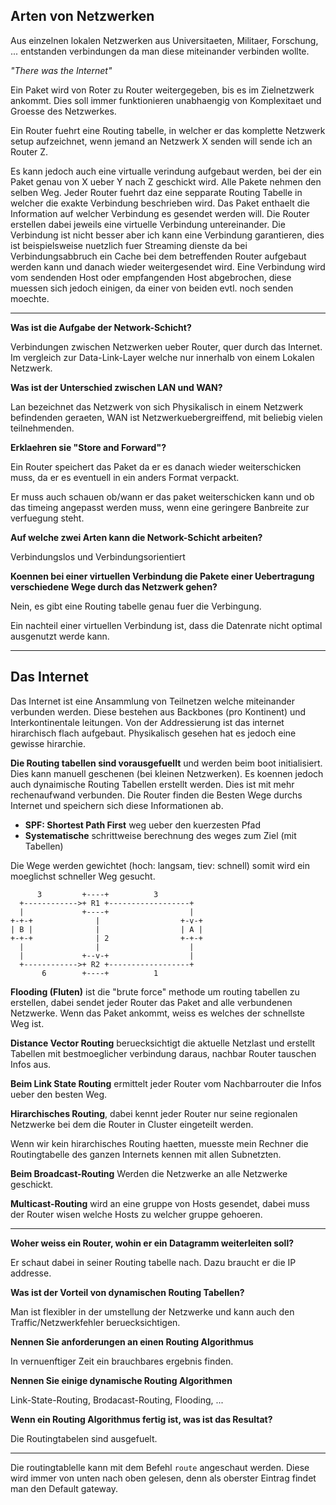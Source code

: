 ## Arten von Netzwerken

Aus einzelnen lokalen Netzwerken aus Universitaeten, Militaer, Forschung, ...
entstanden verbindungen da man diese miteinander verbinden wollte.

*"There was the Internet"*

Ein Paket wird von Roter zu Router weitergegeben, bis es im Zielnetzwerk ankommt.
Dies soll immer funktionieren unabhaengig von Komplexitaet und Groesse des Netzwerkes.

Ein Router fuehrt eine Routing tabelle, in welcher er das komplette Netzwerk
setup aufzeichnet, wenn jemand an Netzwerk X senden will sende ich an Router Z.

Es kann jedoch auch eine virtualle verindung aufgebaut werden, bei der ein Paket
genau von X ueber Y nach Z geschickt wird. Alle Pakete nehmen den selben Weg.
Jeder Router fuehrt daz eine sepparate Routing Tabelle in welcher die
exakte Verbindung beschrieben wird. Das Paket enthaelt die Information auf
welcher Verbindung es gesendet werden will.
Die Router erstellen dabei jeweils eine virtuelle Verbindung untereinander.
Die Verbindung ist nicht besser aber ich kann eine Verbindung garantieren,
dies ist beispielsweise nuetzlich fuer Streaming dienste da bei
Verbindungsabbruch ein Cache bei dem betreffenden Router aufgebaut werden
kann und danach wieder weitergesendet wird.
Eine Verbindung wird vom sendenden Host oder empfangenden Host abgebrochen,
diese muessen sich jedoch einigen, da einer von beiden evtl. noch senden moechte.

---

**Was ist die Aufgabe der Network-Schicht?**

Verbindungen zwischen Netzwerken ueber Router, quer
durch das Internet. Im vergleich zur Data-Link-Layer welche
nur innerhalb von einem Lokalen Netzwerk.

**Was ist der Unterschied zwischen LAN und WAN?**

Lan bezeichnet das Netzwerk von sich Physikalisch in
einem Netzwerk befindenden geraeten,
WAN ist Netzwerkuebergreiffend, mit beliebig vielen teilnehmenden.

**Erklaehren sie "Store and Forward"?**

Ein Router speichert das Paket da er es danach wieder
weiterschicken muss, da er es eventuell in ein anders
Format verpackt.

Er muss auch schauen ob/wann er das paket weiterschicken
kann und ob das timeing angepasst werden muss, wenn
eine geringere Banbreite zur verfuegung steht.

**Auf welche zwei Arten kann die Network-Schicht arbeiten?**

Verbindungslos und Verbindungsorientiert

**Koennen bei einer virtuellen Verbindung die Pakete einer Uebertragung
verschiedene Wege durch das Netzwerk gehen?**

Nein, es gibt eine Routing tabelle genau fuer die Verbingung.

Ein nachteil einer virtuellen Verbindung ist, dass die
Datenrate nicht optimal ausgenutzt werde kann.

---

## Das Internet

Das Internet ist eine Ansammlung von Teilnetzen welche miteinander
verbunden werden. Diese bestehen aus Backbones (pro Kontinent)
und Interkontinentale leitungen. Von der Addressierung
ist das internet hirarchisch flach aufgebaut. Physikalisch
gesehen hat es jedoch eine gewisse hirarchie.

**Die Routing tabellen sind vorausgefuellt** und werden
beim boot initialisiert. Dies kann manuell geschenen (bei
kleinen Netzwerken).
Es koennen jedoch auch dynaimische Routing Tabellen erstellt werden.
Dies ist mit mehr rechenaufwand verbunden.
Die Router finden die Besten Wege durchs Internet und speichern sich
diese Informationen ab.

 - **SPF: Shortest Path First** weg ueber den kuerzesten Pfad
 - **Systematische** schrittweise berechnung des weges zum Ziel (mit Tabellen)

Die Wege werden gewichtet (hoch: langsam, tiev: schnell) somit wird
ein moeglichst schneller Weg gesucht.

```
      3         +----+          3
  +------------>+ R1 +------------------+
  |             +----+                  |
+-+-+              |                  +-v-+
| B |              |                  | A |
+-+-+              | 2                +-+-+
  |                |                    |
  |             +--v-+                  |
  +------------>+ R2 +------------------+
       6        +----+          1
```

**Flooding (Fluten)** ist die "brute force" methode um routing
tabellen zu erstellen, dabei sendet jeder Router das Paket and alle
verbundenen Netzwerke. Wenn das Paket ankommt, weiss es welches der
schnellste Weg ist.

**Distance Vector Routing** beruecksichtigt die aktuelle Netzlast und
erstellt Tabellen mit bestmoeglicher verbindung daraus, nachbar
Router tauschen Infos aus.

**Beim Link State Routing** ermittelt jeder Router vom Nachbarrouter
die Infos ueber den besten Weg.

**Hirarchisches Routing**, dabei kennt jeder Router nur seine regionalen
Netzwerke bei dem die Router in Cluster eingeteilt werden.

Wenn wir kein hirarchisches Routing haetten, muesste mein Rechner die
Routingtabelle des ganzen Internets kennen mit allen Subnetzten.

**Beim Broadcast-Routing** Werden die Netzwerke an alle Netzwerke geschickt.

**Multicast-Routing** wird an eine gruppe von Hosts gesendet, dabei muss
der Router wisen welche Hosts zu welcher gruppe gehoeren.

---

**Woher weiss ein Router, wohin er ein Datagramm weiterleiten soll?**

Er schaut dabei in seiner Routing tabelle nach.
Dazu braucht er die IP addresse.

**Was ist der Vorteil von dynamischen Routing Tabellen?**

Man ist flexibler in der umstellung der Netzwerke und kann
auch den Traffic/Netzwerkfehler beruecksichtigen.

**Nennen Sie anforderungen an einen Routing Algorithmus**

In vernuenftiger Zeit ein brauchbares ergebnis finden.

**Nennen Sie einige dynamische Routing Algorithmen**

Link-State-Routing, Brodacast-Routing, Flooding, ...

**Wenn ein Routing Algorithmus fertig ist, was ist das Resultat?**

Die Routingtabelen sind ausgefuelt.

---

Die routingtablelle kann mit dem Befehl `route` angeschaut werden.
Diese wird immer von unten nach oben gelesen, denn als oberster Eintrag
findet man den Default gateway.



